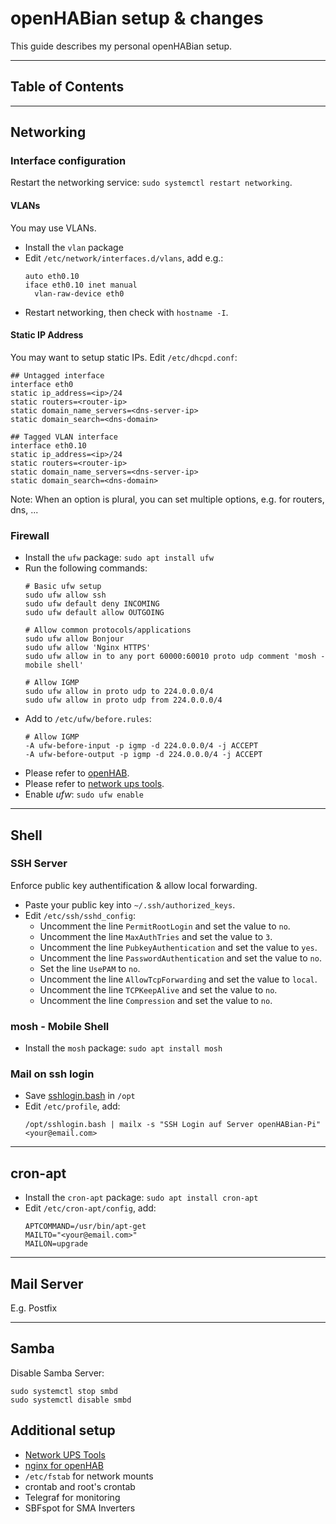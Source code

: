 # openHABian setup & changes

This guide describes my personal openHABian setup.

***
## Table of Contents


***
## Networking

### Interface configuration
Restart the networking service: `sudo systemctl restart networking`.

#### VLANs
You may use VLANs.
* Install the `vlan` package
* Edit `/etc/network/interfaces.d/vlans`, add e.g.:
    ```
    auto eth0.10
    iface eth0.10 inet manual
      vlan-raw-device eth0
    ```
* Restart networking, then check with `hostname -I`.
#### Static IP Address
You may want to setup static IPs.
Edit `/etc/dhcpd.conf`:
```
## Untagged interface
interface eth0
static ip_address=<ip>/24
static routers=<router-ip>
static domain_name_servers=<dns-server-ip>
static domain_search=<dns-domain>

## Tagged VLAN interface
interface eth0.10
static ip_address=<ip>/24
static routers=<router-ip>
static domain_name_servers=<dns-server-ip>
static domain_search=<dns-domain>
```
Note: When an option is plural, you can set multiple options,
e.g. for routers, dns, ...

### Firewall
* Install the `ufw` package: `sudo apt install ufw`
* Run the following commands:
    ```shell
    # Basic ufw setup
    sudo ufw allow ssh
    sudo ufw default deny INCOMING
    sudo ufw default allow OUTGOING
    
    # Allow common protocols/applications
    sudo ufw allow Bonjour
    sudo ufw allow 'Nginx HTTPS'
    sudo ufw allow in to any port 60000:60010 proto udp comment 'mosh - mobile shell'
    
    # Allow IGMP
    sudo ufw allow in proto udp to 224.0.0.0/4
    sudo ufw allow in proto udp from 224.0.0.0/4
    ```
* Add to `/etc/ufw/before.rules`:
    ```
    # Allow IGMP
    -A ufw-before-input -p igmp -d 224.0.0.0/4 -j ACCEPT
    -A ufw-before-output -p igmp -d 224.0.0.0/4 -j ACCEPT
    ```
* Please refer to [openHAB](/_openhab/README.md).
* Please refer to [network ups tools](/_docs/NUT.md).
* Enable _ufw_: `sudo ufw enable`

***
## Shell

### SSH Server
Enforce public key authentification & allow local forwarding.
* Paste your public key into `~/.ssh/authorized_keys`.
* Edit `/etc/ssh/sshd_config`:
    * Uncomment the line `PermitRootLogin` and set the value to `no`.
    * Uncomment the line `MaxAuthTries` and set the value to `3`.
    * Uncomment the line `PubkeyAuthentication` and set the value to `yes`.
    * Uncomment the line `PasswordAuthentication` and set the value to `no`.
    * Set the line `UsePAM` to `no`.
    * Uncomment the line `AllowTcpForwarding` and set the value to `local`.
    * Uncomment the line `TCPKeepAlive` and set the value to `no`.
    * Uncomment the line `Compression` and set the value to `no`.

### mosh - Mobile Shell
* Install the `mosh` package: `sudo apt install mosh`

### Mail on ssh login
* Save [sshlogin.bash](/opt/sshlogin.bash) in `/opt`
* Edit `/etc/profile`, add:
    ```shell
    /opt/sshlogin.bash | mailx -s "SSH Login auf Server openHABian-Pi" <your@email.com>
    ```

***
## cron-apt
* Install the `cron-apt` package: `sudo apt install cron-apt`
* Edit `/etc/cron-apt/config`, add:
    ```
    APTCOMMAND=/usr/bin/apt-get
    MAILTO="<your@email.com>"
    MAILON=upgrade
    ```

***
## Mail Server
E.g. Postfix

***
## Samba
Disable Samba Server: 
```shell
sudo systemctl stop smbd
sudo systemctl disable smbd
```

## Additional setup
* [Network UPS Tools](/_docs/NUT.md)
* [nginx for openHAB](/etc/nginx/sites-enabled/README.md)
* `/etc/fstab` for network mounts
* crontab and root's crontab
* Telegraf for monitoring
* SBFspot for SMA Inverters